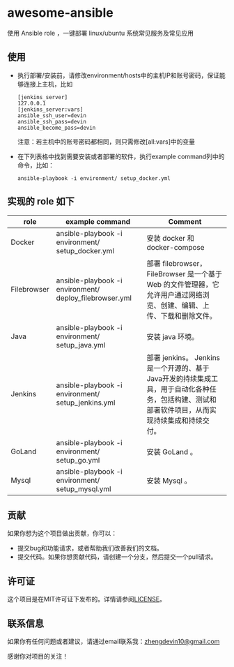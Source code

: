 # awesome-ansible

使用 Ansible role ，一键部署 linux/ubuntu 系统常见服务及常见应用

## 使用
- 执行部署/安装前，请修改environment/hosts中的主机IP和账号密码，保证能够连接上主机，比如
  ```
  [jenkins_server]
  127.0.0.1
  [jenkins_server:vars]
  ansible_ssh_user=devin
  ansible_ssh_pass=devin  
  ansible_become_pass=devin
  ```
  
  注意：若主机中的账号密码都相同，则只需修改[all:vars]中的变量

- 在下列表格中找到需要安装或者部署的软件，执行example command列中的命令，比如：
  
  ```
  ansible-playbook -i environment/ setup_docker.yml 
  ```

## 实现的 role 如下

| role        | example command                                         | Comment                                                                           |
|-------------|---------------------------------------------------------|-----------------------------------------------------------------------------------|
| Docker      | ansible-playbook -i environment/ setup_docker.yml       | 安装 docker 和 docker-compose                                                        |
| Filebrowser | ansible-playbook -i environment/ deploy_filebrowser.yml | 部署 filebrowser， FileBrowser 是一个基于 Web 的文件管理器，它允许用户通过网络浏览、创建、编辑、上传、下载和删除文件。        |
| Java        | ansible-playbook -i environment/ setup_java.yml         | 安装 java 环境。                                                                       |
| Jenkins     | ansible-playbook -i environment/ setup_jenkins.yml      | 部署 jenkins。 Jenkins是一个开源的、基于Java开发的持续集成工具，用于自动化各种任务，包括构建、测试和部署软件项目，从而实现持续集成和持续交付。 |
| GoLand      | ansible-playbook -i environment/ setup_go.yml           | 安装 GoLand  。                                                                      |
| Mysql       | ansible-playbook -i environment/ setup_mysql.yml        | 安装 Mysql  。                                                                       |


## 贡献

如果你想为这个项目做出贡献，你可以：

- 提交bug和功能请求，或者帮助我们改善我们的文档。
- 提交代码。如果你想贡献代码，请创建一个分支，然后提交一个pull请求。

## 许可证

这个项目是在MIT许可证下发布的。详情请参阅[LICENSE](LICENSE)。

## 联系信息

如果你有任何问题或者建议，请通过email联系我：zhengdevin10@gmail.com

感谢你对项目的关注！
